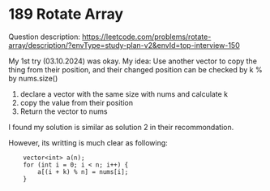 # 189 Rotate Array
Question description: https://leetcode.com/problems/rotate-array/description/?envType=study-plan-v2&envId=top-interview-150

My 1st try (03.10.2024) was okay.
My idea: Use another vector to copy the thing from their position, and their changed position can be checked by k % by nums.size()
1. declare a vector with the same size with nums and calculate k
2. copy the value from their position
3. Return the vector to nums 

I found my solution is similar as solution 2 in their recommondation.

However, its writting is much clear as following:

```
    vector<int> a(n);
    for (int i = 0; i < n; i++) {
        a[(i + k) % n] = nums[i];
    }
```